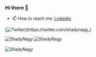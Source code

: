### Hi there 👋

- 📫 How to reach me: [Linkedin](https://www.linkedin.com/in/ShadyNagy/)

[![Twitter](https://img.shields.io/twitter/url/https/twitter.com/shadynagy_.svg?style=social&label=Follow%20ShadyNagy_)](https://twitter.com/shadynagy_)

<div>
  <img align="left" src="https://github-readme-stats.vercel.app/api/top-langs/?username=ShadyNagy&layout=compact&hide=html&theme=dark" alt="ShadyNagy" />
  <img align="center" src="https://github-readme-stats.vercel.app/api?username=ShadyNagy&show_icons=true&theme=dark" alt="ShadyNagy" />
<div/>
<br />
<img align="left" src="https://profile-counter.glitch.me/ShadyNagy/count.svg" alt="ShadyNagy" />


<!--
**ShadyNagy/ShadyNagy** is a ✨ _special_ ✨ repository because its `README.md` (this file) appears on your GitHub profile.

Here are some ideas to get you started:

- 🔭 I’m currently working on ...
- 🌱 I’m currently learning ...
- 👯 I’m looking to collaborate on ...
- 🤔 I’m looking for help with ...
- 💬 Ask me about ...
- 📫 How to reach me: ...
- 😄 Pronouns: ...
- ⚡ Fun fact: ...
-->
